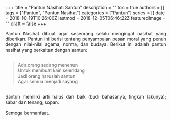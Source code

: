 +++
title = "Pantun Nasihat: Santun"
description = ""
toc = true
authors = []
tags = ["Pantun", "Pantun Nasihat"]
categories = ["Pantun"]
series = []
date = 2018-10-19T10:26:00Z
lastmod = 2018-12-05T06:46:22Z
featuredImage = ""
draft = false
+++

<div style="text-align: justify;">Pantun Nasihat dibuat agar seseorang selalu mengingat nasihat yang diberikan. Pantun ini berisi tentang penyampaian pesan moral yang penuh dengan nilai-nilai agama, norma, dan budaya. Berikut ini adalah pantun nasihat yang berkaitan dengan santun:<br /><br />
<blockquote class="tr_bq">Ada orang sedang menenun<br />Untuk membuat kain selendang<br />Jadi orang haruslah santun<br />Agar semua menjadi sayang</blockquote><br />
Santun memiliki arti halus dan baik (budi bahasanya, tingkah lakunya); sabar dan tenang; sopan.<br /><br />
Semoga bermanfaat.</div>
